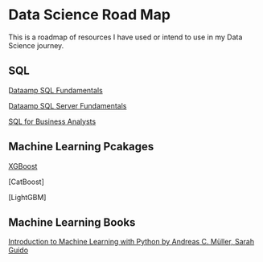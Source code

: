 # Data Science Road Map
This is a roadmap of resources I have used or intend to use in my Data Science journey.

## SQL
[ِDataamp SQL Fundamentals](https://app.datacamp.com/learn/skill-tracks/sql-fundamentals?version=2)

[ِDataamp SQL Server Fundamentals](https://app.datacamp.com/learn/skill-tracks/sql-server-fundamentals)

[SQL for Business Analysts](https://app.datacamp.com/learn/skill-tracks/sql-for-business-analysts)

## Machine Learning Pcakages
[XGBoost](https://www.kaggle.com/code/prashant111/a-guide-on-xgboost-hyperparameters-tuning)

[CatBoost]

[LightGBM]


## Machine Learning Books
[Introduction to Machine Learning with Python by Andreas C. Müller, Sarah Guido](https://www.oreilly.com/library/view/introduction-to-machine/9781449369880/)
